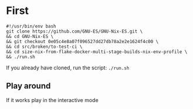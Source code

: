 # First

```
#!/usr/bin/env bash
git clone https://github.com/GNU-ES/GNU-Nix-ES.git \
&& cd GNU-Nix-ES \
&& git checkout 0e05c4e8a07f096527dd27db78a2e2e1624f4c00 \
&& cd src/broken/to-test-ci \
&& cd size-nix-from-flake-docker-multi-stage-builds-nix-env-profile \
&& ./run.sh
```

If you already have cloned, run the script:
`./run.sh`


## Play around

If it works play in the interactive mode
